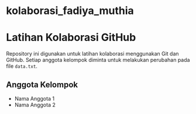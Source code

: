 # kolaborasi_fadiya_muthia
# Latihan Kolaborasi GitHub
Repository ini digunakan untuk latihan kolaborasi 
menggunakan Git dan GitHub. 
Setiap anggota kelompok diminta untuk melakukan 
perubahan pada file `data.txt`. 
## Anggota Kelompok
- Nama Anggota 1 
- Nama Anggota 2
